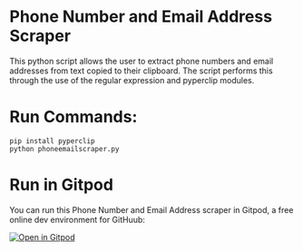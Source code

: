 # Phone Number and Email Address Scraper
This python script allows the user to extract phone numbers and email addresses from text copied to their clipboard. The script performs this through the use of the regular expression and pyperclip modules.

# Run Commands:
    pip install pyperclip
    python phoneemailscraper.py

# Run in Gitpod
You can run this Phone Number and Email Address scraper in Gitpod, a free online dev environment for GitHuub:

[![Open in Gitpod](https://gitpod.io/button/open-in-gitpod.svg)](https://gitpod.io/#https://github.com/tdstyrone/Phone-Email-Scraper)
